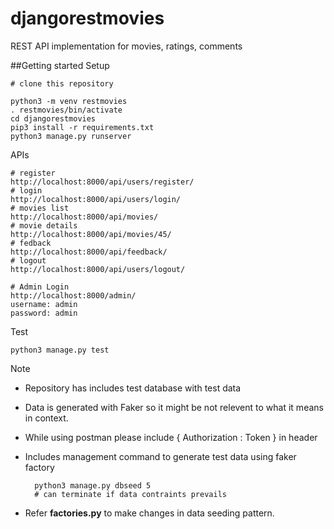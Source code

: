 # djangorestmovies
REST API implementation for movies, ratings, comments

##Getting started
Setup

    # clone this repository
   
    python3 -m venv restmovies
    . restmovies/bin/activate
    cd djangorestmovies
    pip3 install -r requirements.txt
    python3 manage.py runserver

APIs    
    
    # register
    http://localhost:8000/api/users/register/
    # login 
    http://localhost:8000/api/users/login/
    # movies list
    http://localhost:8000/api/movies/
    # movie details
    http://localhost:8000/api/movies/45/
    # fedback
    http://localhost:8000/api/feedback/
    # logout
    http://localhost:8000/api/users/logout/
    
    # Admin Login
    http://localhost:8000/admin/
    username: admin
    password: admin
     
Test
    
    python3 manage.py test     
    
Note

* Repository has includes test database with test data
* Data is generated with Faker so it might be not relevent to what it means in context.
* While using postman please include { Authorization : Token <your valid token>} in header

* Includes management command to generate test data using faker factory

        python3 manage.py dbseed 5
        # can terminate if data contraints prevails
* Refer __factories.py__ to make changes in data seeding pattern.
        


 
